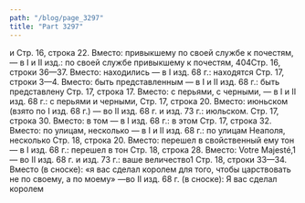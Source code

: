```yaml
---
path: "/blog/page_3297"
title: "Part 3297"
---
```


и
Стр. 16, строка 22.
Вместо: привыкшему по своей службе к почестям, — в I и II изд.: по своей службе привыкшему к почестям,
404Стр. 16, строки 36—37.
Вместо: находились — в I изд. 68 г.: находятся
Стр. 17, строки 3—4.
Вместо: быть представленным — в I и II изд. 68 г.: быть представлену
Стр. 17, строка 17.
Вместо: с перьями, с черными, — в I и II изд. 68 г.: с перьями и черными,
Стр. 17, строка 20.
Вместо: июньском (взято по I изд. 68 г.) — во II изд. 68 г. и изд. 73 г.: июльском.
Стр. 17, строка 30.
Вместо: в том — в I изд. 68 г.: в этом
Стр. 17, строка 32.
Вместо: по улицам, несколько — в I и II изд. 68 г.: по улицам Неаполя, несколько
Стр. 18, строка 20.
Вместо: перешел в свойственный ему тон — в I изд. 68 г.: перешел в тон
Стр. 18, строка 28.
Вместо: Votre Majesté,1 — во II изд. 68 г. и изд. 73 г.: ваше величество1
Стр. 18, строки 33—34.
Вместо (в сноске): «я вас сделал королем для того, чтобы царствовать не по своему, а по моему» —во II изд. 68 г. (в сноске): Я вас сделал королем 
